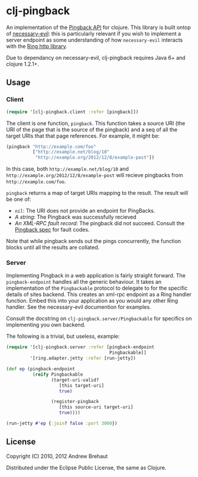# clj-pingback

An implementation of the [Pingback API](http://www.hixie.ch/specs/pingback/pingback-1.0) for clojure. This library is built ontop of [necessary-evil](https://github.com/brehaut/necessary-evil): this is particularly relevant if you wish to implement a server endpoint as some understanding of how `necessary-evil` interacts with the [Ring http library](https://github.com/ring-clojure/ring).

Due to dependancy on necessary-evil, clj-pingback requires Java 6+ and clojure 1.2.1+.

## Usage

### Client

```clojure
(require '[clj-pingback.client :refer [pingback]])
```

The client is one function, `pingback`. This function takes a source URI 
(the URI of the page that is the source of the pingback) and a seq of all 
the target URIs that that page references. For example, it might be:

```clojure
(pingback "http://example.com/foo" 
          ["http://example.net/blog/10"
           "http://example.org/2012/12/8/example-post"])
```

In this case, both `http://example.net/blog/10` and `http://example.org/2012/12/8/example-post` will recieve pingbacks from `http://example.com/foo`.

`pingback` returns a map of target URIs mapping to the result. The result will be one of:

 * *`nil`*: The URI does not provide an endpoint for PingBacks.
 * *A string*: The Pingback was successfully recieved
 * *An XML-RPC fault record*: The pingback did not succeed. Consult the [Pingback spec](http://www.hixie.ch/specs/pingback/pingback-1.0#TOC3) for fault codes.

Note that while pingback sends out the pings concurrently, the function blocks until all the results are collated. 

### Server

Implementing Pingback in a web application is fairly straight forward. The `pingback-endpoint` handles all the generic behaviour. It takes an implementation of the `Pingbackable` protocol to delegate to for the specific details of sites backend. This creates an xml-rpc endpoint as a Ring handler function. Embed this into your application as you would any other Ring handler. See the necessary-evil documention for examples. 

Consult the docstring on `clj-pingback.server/Pingbackable` for specifics on implementing 
you own backend.

The following is a trivial, but useless, example:

```clojure
(require '[clj-pingback.server :refer [pingback-endpoint
                                       Pingbackable]]
         '[ring.adapter.jetty :refer [run-jetty])

(def ep (pingback-endpoint 
          (reify Pingbackable
                 (target-uri-valid? 
                    [this target-uri] 
                    true)

                 (register-pingback 
                    [this source-uri target-uri]
                    true))))

(run-jetty #'ep {:join? false :port 3000})
```

## License

Copyright (C) 2010, 2012 Andrew Brehaut

Distributed under the Eclipse Public License, the same as Clojure.
